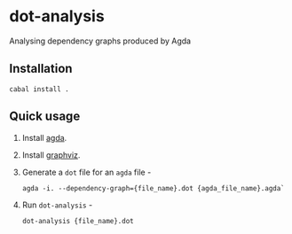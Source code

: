 # dot-analysis

Analysing dependency graphs produced by Agda

## Installation

```
cabal install .
```

## Quick usage

1. Install [agda](https://agda.readthedocs.io/en/latest/getting-started/installation.html).

2. Install [graphviz](https://graphviz.org/download/).

3. Generate a `dot` file for an `agda` file -
    ```
    agda -i. --dependency-graph={file_name}.dot {agda_file_name}.agda`
    ```

4. Run `dot-analysis` -
    ```
    dot-analysis {file_name}.dot
    ```
